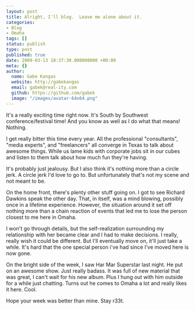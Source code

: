 ```yaml
---
layout: post
title: Alright, I'll blog.  Leave me alone about it.
categories:
- Blog
- Omaha
tags: []
status: publish
type: post
published: true
date: 2009-03-13 18:37:30.000000000 +00:00
meta: {}
author:
  name: Gabe Kangas
  website: http://gabekangas
  email: gabek@real-ity.com
  github: https://github.com/gabek
  image: "/images/avatar-64x64.png"
---
```

It\'s a really exciting time right now. It\'s South by Southwest conference/festival time! And you know as well as I do what that means!  Nothing.

I get really bitter this time every year. All the professional \"consultants\", \"media experts\", and \"freelancers\" all converge in Texas to talk about awesome things. While us lame kids with corporate jobs sit in our cubes and listen to them talk about how much fun they\'re having.

It\'s probably just jealousy. But I also think it\'s nothing more than a circle jerk. A circle jerk I\'d love to go to. But unfortunately that\'s not my scene and not meant to be.

On the home front, there\'s plenty other stuff going on. I got to see Richard Dawkins speak the other day. That, in itself, was a mind blowing, possibly once in a lifetime experience. However, the situation around it set off nothing more than a chain reaction of events that led me to lose the person closest to me here in Omaha.

I won\'t go through details, but the self-realization surrounding my relationship with her became clear and I had to make decisions. I really, really wish it could be different. But I\'ll eventually move on, it\'ll just take a while. It\'s hard that the one special person i\'ve had since I\'ve moved here is now gone.

On the bright side of the week, I saw Har Mar Superstar last night. He put on an awesome show. Just really badass. It was full of new material that was great, I can\'t wait for his new album. Plus I hung out with him outside for a while just chatting. Turns out he comes to Omaha a lot and really likes it here. Cool.

Hope your week was better than mine. Stay r33t.
